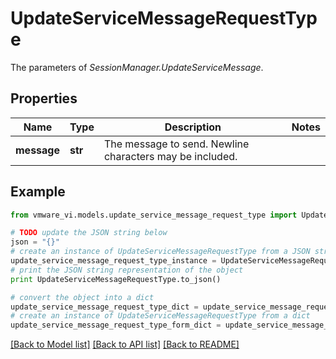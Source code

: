 # UpdateServiceMessageRequestType

The parameters of *SessionManager.UpdateServiceMessage*. 

## Properties
Name | Type | Description | Notes
------------ | ------------- | ------------- | -------------
**message** | **str** | The message to send. Newline characters may be included.  | 

## Example

```python
from vmware_vi.models.update_service_message_request_type import UpdateServiceMessageRequestType

# TODO update the JSON string below
json = "{}"
# create an instance of UpdateServiceMessageRequestType from a JSON string
update_service_message_request_type_instance = UpdateServiceMessageRequestType.from_json(json)
# print the JSON string representation of the object
print UpdateServiceMessageRequestType.to_json()

# convert the object into a dict
update_service_message_request_type_dict = update_service_message_request_type_instance.to_dict()
# create an instance of UpdateServiceMessageRequestType from a dict
update_service_message_request_type_form_dict = update_service_message_request_type.from_dict(update_service_message_request_type_dict)
```
[[Back to Model list]](../README.md#documentation-for-models) [[Back to API list]](../README.md#documentation-for-api-endpoints) [[Back to README]](../README.md)



